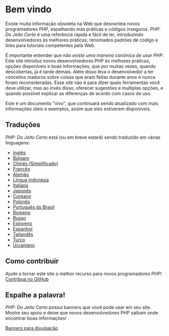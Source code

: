 # Bem vindo

Existe muita informação obsoleta na Web que desnorteia novos programadores PHP,
espalhando más práticas e códigos inseguros. _PHP: Do Jeito Certo_ é uma referência
rápida e fácil de ler, introduzindo desenvolvedores às melhores práticas, renomados
padrões de código e links para tutoriais competentes pela Web.

É importante entender que _não existe uma maneira canônica de usar PHP_. Este site introduz novos desenvolvedores PHP 
às melhores práticas, opções
disponíveis e boas informações, que por muitas vezes, quando descobertas, já é tarde
demais. Além disso leva o desenvolvedor a ter conceitos maduros sobre coisas que eram
feitas durante anos e nunca foram reconsideradas. Esse site não é para dizer quais
ferramentas você deve utilizar, mas ao invés disso, oferecer sugestões e multiplas
opções, e quando possível explicar as diferenças de acordo com casos de uso.

Este é um documento "vivo", que continuará sendo atualizado com mais informações úteis
e exemplos, assim que eles estiverem disponíveis.

## Traduções

_PHP: Do Jeito Certo_ está (ou em breve estará) sendo traduzido em várias linguagens:

* [Inglês](http://www.phptherightway.com)
* [Búlgaro](http://bg.phptherightway.com/)
* [Chinês (Simplificado)](http://wulijun.github.com/php-the-right-way)
* [Francês](http://eilgin.github.io/php-the-right-way/)
* [Alemão](http://rwetzlmayr.github.io/php-the-right-way/)
* [Língua indonésia](http://id.phptherightway.com/)
* [Italiano](http://it.phptherightway.com/)
* [Japonês](http://ja.phptherightway.com)
* [Coreano](http://wafe.github.io/php-the-right-way/)
* [Polonês](http://pl.phptherightway.com/)
* [Português do Brasil](http://br.phptherightway.com/)
* [Romeno](https://bgui.github.io/php-the-right-way/)
* [Russo](http://getjump.github.io/ru-php-the-right-way)
* [Esloveno](http://sl.phptherightway.com)
* [Espanhol](http://phpdevenezuela.github.io/php-the-right-way/)
* [Tailandês](https://apzentral.github.io/php-the-right-way/)
* [Turco](http://hkulekci.github.io/php-the-right-way/)
* [Ucraniano](http://iflista.github.com/php-the-right-way/)

## Como contribuir

Ajude a tornar este site o melhor recurso para novos programadores PHP! [Contribua no GitHub][1]

## Espalhe a palavra!

_PHP: Do Jeito Certo_ possui banners que você pode usar em seu site. Mostre seu apoio e deixe que novos desenvolvedores 
PHP saibam onde encontrar boas informações!

[Banners para divulgação][2]

[1]: https://github.com/PHPSP/php-the-right-way/tree/gh-pages
[2]: /banners.html
